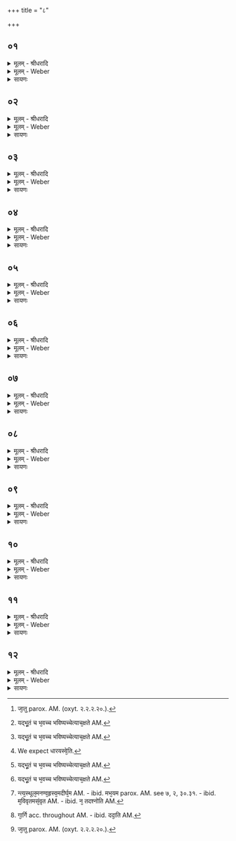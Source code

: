 +++
title = "८"

+++


## ०१
<details><summary>मूलम् - श्रीधरादि</summary>

अ᳘थ ह व्वाचक्न᳘व्व्युवाच॥  
ब्ब्रा᳘ह्मणा भगवन्तो ह᳘न्ताह᳘मिमं या᳘ज्ञवल्क्यं द्वौ᳘ प्प्रश्नौ᳘ प्प्रक्ष्या᳘मि तौ चे᳘न्मे व्विवक्ष्य᳘ति न वै जा᳘तु युष्मा᳘कमिमङ्क᳘श्चिद्ब्रह्मो᳘द्यञ्जेते᳘ति तौ᳘ चेन्मे[[!!]] न᳘ व्विवक्ष्य᳘ति मूर्द्धा᳘ ऽस्य व्वि᳘पतिष्यती᳘ति प्पृ᳘च्छ गार्ग्गी᳘ति॥
</details>

<details><summary>मूलम् - Weber</summary>

अ᳘थ ह वाचक्नॗव्युवाच॥  
ब्रा᳘ह्मणा भगवन्तो ह᳘न्ताह᳘मिमं या᳘ज्ञवल्क्यं द्वौ᳘ प्रश्नौ᳘ प्रक्ष्या᳘मि तौ चे᳘न्मे विवक्ष्य᳘ति न वै जा᳘तु [^wbr_1] युष्मा᳘कमिमं क᳘श्चिद्ब्रह्मो᳘द्यं जेते᳘ति तौ चे᳘न्मे न᳘ विवक्ष्य᳘ति मू᳘र्धास्य वि᳘पतिष्यतीति पृ᳘छ गार्गी᳘ति॥  

[^wbr_1]: जा᳘तु parox. AM. (oxyt. २.२.२.२०.).
</details>

<details><summary>सायणः</summary>

…
</details>

## ०२
<details><summary>मूलम् - श्रीधरादि</summary>

सा᳘ होवाच॥  
(चा) अहम्वै᳘ त्वा याज्ञवल्क्य य᳘था का᳘श्यो वा व्वै᳘देहो वोग्ग्रपुत्र᳘ ऽउद्यन्ध᳘नुर᳘धिज्यङ्कृत्वा द्वौ बा᳘णवन्तौ सपत्नातिव्याधि᳘नौ ह᳘स्ते कृ᳘त्वोपोत्ति᳘ष्ठेदेव᳘मे᳘वाहन्त्वान्द्वा᳘भ्याम्प्रश्ना᳘भ्यामुपो᳘दस्थान्तौ᳘ मे ब्ब्रूही᳘ति प्पृ᳘च्छ गार्ग्गी᳘ति॥
</details>

<details><summary>मूलम् - Weber</summary>

सा᳘ होवाच॥  
अहं वै᳘ त्वा याज्ञवल्क्य य᳘था का᳘श्यो वा वै᳘देहो ओग्रपुत्र᳘ उद्यं ध᳘नुर᳘धिज्यं कृत्वा द्वौ वा᳘णवन्तौ सपत्नाधिव्याधि᳘नौ ह᳘स्ते कृॗत्वोपोत्ति᳘ष्ठेदेव᳘मेॗवाहं᳘ त्वा द्वा᳘भ्याम् प्रश्ना᳘भ्यामुपो᳘दस्थां तौ᳘ मे ब्रूही᳘ति पृ᳘छ गार्गी᳘ति॥
</details>

<details><summary>सायणः</summary>

…
</details>

## ०३
<details><summary>मूलम् - श्रीधरादि</summary>

सा᳘ होवाच॥  
य᳘दूर्ध्वं᳘ याज्ञवल्क्य दिवो य᳘दवा᳘क्पृथिव्या य᳘दन्तरा द्या᳘वापृथिवी᳘ ऽइमे य᳘द्भूतञ्च[[!!]] भ᳘वच्च भ᳘विष्यच्चे᳘त्याच᳘क्षते क᳘स्मिँस्तदो᳘तञ्च प्प्रो᳘तञ्चे᳘ति॥
</details>

<details><summary>मूलम् - Weber</summary>

सा᳘ होवाच॥  
य᳘दूर्ध्वं᳘ याज्ञवल्क्य दिवो य᳘दवा᳘क्पृथिव्या य᳘दन्तरा द्या᳘वापृथिवी᳘ इमे य᳘द्भूतं᳘ च भ᳘वच्च भविष्यच्चे᳘त्याच᳘क्षते [^wbr_2] क᳘स्मिंस्तदो᳘तं च प्रो᳘तं चे᳘ति॥  

[^wbr_2]: यद्भू᳘तं च भ᳘वच्च भविष्यच्चेत्याच᳘क्षते AM.
</details>

<details><summary>सायणः</summary>

…
</details>

## ०४
<details><summary>मूलम् - श्रीधरादि</summary>

स᳘ होवाच॥  
य᳘दूर्ध्व᳘ङ्गार्ग्गि दिवो य᳘दवा᳘क्पृथिव्या य᳘दन्तरा द्या᳘वापृथिवी᳘ ऽइमे यद्भू᳘तञ्च भ᳘वच्च भ᳘विष्यच्चे᳘त्याच᳘क्षत ऽआकाशे तदो᳘तञ्च प्प्रो᳘तञ्चेति[[!!]]॥
</details>

<details><summary>मूलम् - Weber</summary>

स᳘ होवाच॥  
य᳘दूर्ध्वं᳘ गार्गी दिवो य᳘दवा᳘क्पृथिव्या य᳘दन्तरा द्या᳘वापृथिवी᳘ इमे य᳘द्भूतं च भ᳘वच्च भविष्यच्चे᳘त्याच᳘क्षत [^wbr_3] आकाशे तदो᳘तं च प्रो᳘तं चे᳘ति॥  

[^wbr_3]: यद्भू᳘तं च भ᳘वच्च भविष्यच्चेत्याच᳘क्षते AM.
</details>

<details><summary>सायणः</summary>

…
</details>

## ०५
<details><summary>मूलम् - श्रीधरादि</summary>

सा᳘ होवाच॥  
न᳘मस्ते याज्ञवल्क्य यो᳘ म ऽएतम्व्य᳘वोचो᳘ ऽपरस्मै धार᳘यस्वे᳘ति प्पृ᳘च्छ गार्ग्गी᳘ति॥
</details>

<details><summary>मूलम् - Weber</summary>

सा᳘ होवाच॥  
न᳘मस्ते याज्ञवल्क्य यो᳘ म एतं व्य᳘वोचो᳘ऽपरस्मै धार᳘यस्वे᳘ति [^wbr_4] पृ᳘छ गार्गी᳘ति॥  

[^wbr_4]: We expect धारयस्वे᳘ति.
</details>

<details><summary>सायणः</summary>

…
</details>

## ०६
<details><summary>मूलम् - श्रीधरादि</summary>

सा᳘ होवाच॥  
य᳘दूर्ध्वं᳘ याज्ञवल्क्य दिवो य᳘दवा᳘क्पृथिव्या य᳘दन्तरा द्या᳘वापृथिवी᳘ ऽइमे यद्भू᳘तञ्च[[!!]] भ᳘वच्च भ᳘विष्यच्चेत्याच᳘क्षते[[!!]] क᳘स्मिन्नेव तदो᳘तञ्च प्रो᳘तञ्चे᳘ति॥
</details>

<details><summary>मूलम् - Weber</summary>

सा᳘ होवाच॥  
य᳘दूर्ध्वं᳘ याज्ञवल्क्य दिवो य᳘दवा᳘क्पृथिव्या य᳘दन्तरा द्या᳘वापृथिवी᳘ इमे य᳘द्भूतं᳘ च भ᳘वच्च भविष्यच्चे᳘त्याच᳘क्षते [^wbr_5] क᳘स्मिन्नेव तदो᳘तं च प्रो᳘तं चेति॥  

[^wbr_5]: यद्भू᳘तं च भ᳘वच्च भविष्यच्चेत्याच᳘क्षते AM.
</details>

<details><summary>सायणः</summary>

…
</details>

## ०७
<details><summary>मूलम् - श्रीधरादि</summary>

स᳘ होवाच॥  
य᳘दूर्ध्व᳘ङ्गार्ग्गि दिवो य᳘दवा᳘क्पृथिव्या य᳘दन्तरा द्या᳘वापृथिवी᳘ ऽइमे यद्भू᳘तञ्च[[!!]] भ᳘वच्च भ᳘विष्यच्चेत्याच᳘क्षत ऽआकाश᳘ ऽएव[[!!]] तदो᳘तञ्च प्प्रो᳘तञ्चे᳘ति क᳘स्मि᳘न्न्वाकाश ऽओ᳘तश्च प्प्रो᳘तश्चेति[[!!]]॥
</details>

<details><summary>मूलम् - Weber</summary>

स᳘ होवाच॥  
य᳘दूर्ध्वं᳘ गार्गी दिवो य᳘दवा᳘क्पृथिव्या य᳘दन्तरा द्या᳘वापृथिवी᳘ इमे य᳘द्भूतं᳘ च भ᳘वच्च भविष्यच्चे᳘त्याच᳘क्षत [^wbr_6] आकाश᳘ एव तदो᳘तं च प्रो᳘तं चे᳘ति क᳘स्मिॗन्न्वाकाश ओ᳘तश्च प्रो᳘तश्चे᳘ति॥  

[^wbr_6]: यद्भू᳘तं च भ᳘वच्च भविष्यच्चेत्याच᳘क्षते AM.
</details>

<details><summary>सायणः</summary>

…
</details>

## ०८
<details><summary>मूलम् - श्रीधरादि</summary>

स᳘ होवाच॥  
(चै) एतद्वै त᳘दक्ष᳘रङ्गार्ग्गि ब्ब्राह्मणा᳘ ऽअभि᳘वदन्त्य᳘स्थूल᳘मनण्व᳘ह्रस्व᳘मदीर्ग्घ᳘मलो᳘हितमस्नेह᳘मच्छाय᳘मत᳘मो ऽवा᳘य्वनाकाश᳘मसङ्ग᳘मस्पर्श᳘मगन्ध᳘मरस᳘मचक्षु᳘ष्कमश्रोत्र᳘मवा᳘गम᳘नो ऽतेज᳘स्कमप्प्राणम᳘मुखम᳘नामा᳘गोत्रमज᳘रमम᳘रमभ᳘यममृ᳘तमर᳘जो ऽशब्दम᳘विवृतमस᳘म्वृतमपूर्व्व᳘मनपर᳘मनन्तर᳘मबाह्यन्न᳘[[!!]] तदश्नोति[[!!]] क᳘ञ्चन न᳘ तदश्नोति[[!!]] क᳘श्चन॥
</details>

<details><summary>मूलम् - Weber</summary>

स᳘ होवाच॥  
एतद्वै त᳘दक्ष᳘रं गार्गी ब्राह्मणा᳘ अभि᳘वदन्त्य᳘स्थूलम᳘नण्व᳘ह्रस्वम᳘दीर्घमलो᳘हितमस्नेह᳘मछाय᳘मतॗमोऽवाय्व᳘नाकाश᳘मसङ्ग᳘मस्पर्श᳘मगन्ध᳘मरस᳘मचक्षु᳘ष्कमश्रोत्र᳘मवा᳘गमॗनोऽतेज᳘स्कमप्राणम᳘मुखम᳘नामा᳘गोत्रमज᳘रमम᳘रमभ᳘यममृ᳘तमरॗजोऽशब्दम᳘विवृतम᳘संवृतमपूर्व᳘मनपर᳘मनन्तर᳘मबाह्यं [^wbr_7] न त᳘दश्नोति कं᳘ चन न त᳘दश्नोति क᳘श्चन॥  

[^wbr_7]: न्त्य᳘स्थूल᳘मनण्व᳘हृस्व᳘मदीर्घ᳘म AM. - ibid. मभ᳘यम  parox. AM. see ७, २, ३०.३१. - ibid. म᳘विवृतमसं᳘वृत AM. - ibid. न᳘ तदश्नोति AM.
</details>

<details><summary>सायणः</summary>

…
</details>

## ०९
<details><summary>मूलम् - श्रीधरादि</summary>

(नै) एत᳘स्य वा᳘ ऽअक्ष᳘रस्य॥  
प्प्रशा᳘सने गार्ग्गि द्या᳘वापृथिवी व्वि᳘धृते ति᳘ष्ठत ऽएत᳘स्य वा᳘ ऽअक्ष᳘रस्य प्प्रशा᳘सने गार्गि सूर्य्याचन्द्द्रम᳘सौ व्वि᳘धृतौ ति᳘ष्ठत ऽएत᳘स्य वा᳘ ऽअक्ष᳘रस्य प्प्रशा᳘सने गार्ग्ग्यहोरात्रा᳘ण्यर्द्धमासा मा᳘सा ऽऋत᳘वः सम्वत्सरा व्वि᳘धृतास्ति᳘ष्ठन्त्येत᳘स्य वा᳘ ऽअक्ष᳘रस्य प्प्रशा᳘सने गार्ग्गि प्प्रा᳘च्यो ऽन्या न᳘द्यः स्य᳘न्दन्ते श्वेते᳘भ्यः प᳘र्व्वतेभ्यः प्प्रती᳘च्यो ऽन्या यां᳘ याञ्च दि᳘शमेत᳘स्य वा᳘ ऽअक्ष᳘रस्य प्प्रशा᳘सने गार्ग्गि द᳘दतम्मनुष्याः[[!!]] प्प्र᳘शᳫँ᳭सन्ति य᳘जमानन्देवा द᳘र्व्व्यम्पित᳘रो ऽन्वा᳘यत्ताः॥
</details>

<details><summary>मूलम् - Weber</summary>

एत᳘स्य वा᳘ अक्ष᳘रस्य॥  
प्रशा᳘सने गार्गी द्या᳘वापृथिवी वि᳘धृते ति᳘ष्ठत एत᳘स्य वा᳘ अक्ष᳘रस्य प्रशा᳘सने गार्गि सूर्याचन्द्रम᳘सौ वि᳘धृतौ ति᳘ष्ठत एत᳘स्य वा अक्ष᳘रस्य प्रशा᳘सने गार्ग्यहोरात्रा᳘ण्यर्धमासा मा᳘सा ऋत᳘वः संवत्सरा वि᳘धृतास्ति᳘ष्ठन्त्येत᳘स्य वा᳘ अक्ष᳘रस्य प्रशा᳘सने गार्गि प्रा᳘च्योऽन्या न᳘द्यः स्य᳘न्दन्ते श्वेते᳘भ्यः प᳘र्वतेभ्यः प्रती᳘च्योऽन्या यां᳘ यां च दि᳘शमेत᳘स्य वा᳘ अक्ष᳘रस्य प्रशा᳘सने गार्गि द᳘दतम् मनुॗष्याः प्र᳘शंसन्ति य᳘जमानं देवा द᳘र्व्यम् पित᳘रोऽन्वा᳘यत्ताः॥
</details>

<details><summary>सायणः</summary>

…
</details>

## १०
<details><summary>मूलम् - श्रीधरादि</summary>

(०) यो वा᳘ ऽएत᳘दक्ष᳘रम᳘विदित्वा गा᳘र्ग्गि॥  
(र्ग्ग्य) अस्मिं᳘ल्लोके᳘ जुहो᳘ति ददा᳘ति[[!!]] त᳘पस्यत्य᳘पि बहू᳘नि व्वर्षसहस्राण्य᳘न्तवानेवास्य[[!!]] स᳘ लोको᳘ भवति यो वा᳘ ऽएत᳘दक्ष᳘रम᳘विदित्वा गार्ग्ग्यस्मा᳘ल्लोकात्प्रै᳘ति स᳘ कृपणो᳘ ऽथ य᳘ ऽएत᳘दक्ष᳘रङ्गार्ग्गि व्विदि᳘त्वा ऽस्मा᳘ल्लोकात्प्रै᳘ति स᳘ ब्ब्राह्मणः[[!!]]॥
</details>

<details><summary>मूलम् - Weber</summary>

यो वा᳘ एत᳘दक्ष᳘रम᳘विदित्वा गार्गि [^wbr_8] ॥  
अस्मिं᳘लोके᳘ जुहो᳘ति द᳘दाति त᳘पस्यत्य᳘पि बहू᳘नि वर्षसहस्राण्य᳘न्तवानेॗवास्य स᳘ लोको᳘ भवति यो वा᳘ एत᳘दक्ष᳘रम᳘विदित्वा गार्ग्यस्मा᳘ल्लोकात्प्रै᳘ति स᳘ कृपणो᳘ऽथ य᳘ एत᳘दक्ष᳘रं गार्गि विदिॗत्वास्मा᳘ल्लोकात्प्रै᳘ति स᳘ ब्राह्मणः᳟॥  

[^wbr_8]: गा᳘र्गि acc. throughout AM. - ibid. ददा᳘ति AM.
</details>

<details><summary>सायणः</summary>

…
</details>

## ११
<details><summary>मूलम् - श्रीधरादि</summary>

(स्त) तद्वा᳘ ऽएत᳘दक्ष᳘रङ्गार्ग्गि᳘॥  
(र्ग्ग्य᳘) अ᳘दृष्टन्द्द्र᳘ष्ट्रश्रुतᳫँ᳭[[!!]] श्रोत्र᳘मतम्मन्त्र᳘विज्ञातम्विज्ञातृ᳘ नान्य᳘दस्ति द्द्रष्टृ᳘ नान्य᳘दस्ति श्रोतृ᳘ नान्य᳘दस्ति मन्तृ᳘ नान्य᳘दस्ति व्विज्ञा᳘त्रेतद्वै त᳘दक्ष᳘रङ्गार्ग्गि य᳘स्मिन्नाकाश ऽओ᳘तश्च प्प्रो᳘तश्चे᳘ति॥
</details>

<details><summary>मूलम् - Weber</summary>

तद्वा᳘ एत᳘दक्ष᳘रं गार्गि॥  
अ᳘दृष्टं द्रष्ट्र᳘श्रुतम् मन्त्र᳘!विज्ञातं विज्ञातृॗ नान्य᳘दस्ति द्रष्टृॗ नान्य᳘दस्ति श्रोतृॗ नान्य᳘दस्ति मन्तृॗ नान्य᳘दस्ति विज्ञाॗत्रेतद्वै त᳘दक्ष᳘रं गार्गि य᳘स्मिन्नाकाश ओ᳘तश्च प्रो᳘तश्चे᳘ति॥
</details>

<details><summary>सायणः</summary>

…
</details>

## १२
<details><summary>मूलम् - श्रीधरादि</summary>

सा᳘ होवाच॥  
ब्ब्रा᳘ह्मणा भगवन्तस्त᳘देव᳘ बहु᳘ मन्यध्वं य᳘दस्मा᳘न्नमस्कारे᳘ण मुच्या᳘द्धै न वै जा᳘तु युष्मा᳘कमिमङ्क᳘श्चिद्ब्रह्मो᳘द्यञ्जेते᳘ति त᳘तो ह व्वाचक्नव्यु᳘परराम॥
</details>
<details><summary>मूलम् - Weber</summary>

सा᳘ होवाच॥  
ब्रा᳘ह्मणा भगवन्तस्त᳘देव᳘ बहु᳘ मन्यध्वं य᳘दस्मा᳘न्नमस्कारे᳘ण मुच्या᳘ध्वै न वै जा᳘तु [^wbr_9] युष्मा᳘कमिमं क᳘श्चिद्ब्रह्मो᳘द्यं जेते᳘ति त᳘तो ह वाचक्नव्यु᳘परराम॥  

[^wbr_9]: जा᳘तु parox. AM. (oxyt. २.२.२.२०.).
</details>

<details><summary>सायणः</summary>

…
</details>

